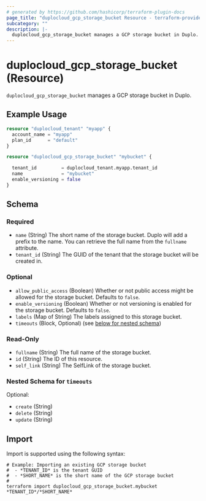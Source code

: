 ```yaml
---
# generated by https://github.com/hashicorp/terraform-plugin-docs
page_title: "duplocloud_gcp_storage_bucket Resource - terraform-provider-duplocloud"
subcategory: ""
description: |-
  duplocloud_gcp_storage_bucket manages a GCP storage bucket in Duplo.
---
```


# duplocloud_gcp_storage_bucket (Resource)

`duplocloud_gcp_storage_bucket` manages a GCP storage bucket in Duplo.

## Example Usage

```terraform
resource "duplocloud_tenant" "myapp" {
  account_name = "myapp"
  plan_id      = "default"
}

resource "duplocloud_gcp_storage_bucket" "mybucket" {

  tenant_id         = duplocloud_tenant.myapp.tenant_id
  name              = "mybucket"
  enable_versioning = false
}
```

<!-- schema generated by tfplugindocs -->
## Schema

### Required

- `name` (String) The short name of the storage bucket.  Duplo will add a prefix to the name.  You can retrieve the full name from the `fullname` attribute.
- `tenant_id` (String) The GUID of the tenant that the storage bucket will be created in.

### Optional

- `allow_public_access` (Boolean) Whether or not public access might be allowed for the storage bucket. Defaults to `false`.
- `enable_versioning` (Boolean) Whether or not versioning is enabled for the storage bucket. Defaults to `false`.
- `labels` (Map of String) The labels assigned to this storage bucket.
- `timeouts` (Block, Optional) (see [below for nested schema](#nestedblock--timeouts))

### Read-Only

- `fullname` (String) The full name of the storage bucket.
- `id` (String) The ID of this resource.
- `self_link` (String) The SelfLink of the storage bucket.

<a id="nestedblock--timeouts"></a>
### Nested Schema for `timeouts`

Optional:

- `create` (String)
- `delete` (String)
- `update` (String)

## Import

Import is supported using the following syntax:

```shell
# Example: Importing an existing GCP storage bucket
#  - *TENANT_ID* is the tenant GUID
#  - *SHORT_NAME* is the short name of the GCP storage bucket
#
terraform import duplocloud_gcp_storage_bucket.mybucket *TENANT_ID*/*SHORT_NAME*
```
